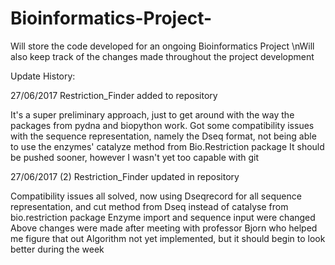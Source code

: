 # Bioinformatics-Project-
Will store the code developed for an ongoing Bioinformatics Project \nWill also keep track of the changes made throughout the project development

Update History:

27/06/2017 
Restriction_Finder added to repository

It's a super preliminary approach, just to get around with the way the packages from pydna and biopython work.
Got some compatibility issues with the sequence representation, namely the Dseq format, not being able to use the  enzymes' catalyze method from Bio.Restriction package
It should be pushed sooner, however I wasn't yet too capable with git


27/06/2017 (2)
Restriction_Finder updated in repository

Compatibility issues all solved, now using Dseqrecord for all sequence representation, and cut method from Dseq instead of catalyse from bio.restriction package
Enzyme import and sequence input were changed
Above changes were made after meeting with professor Bjorn who helped me figure that out
Algorithm not yet implemented, but it should begin to look better during the week
